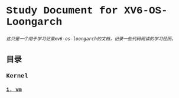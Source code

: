 <font face="courier">

# Study Document for XV6-OS-Loongarch

###### `这只是一个用于学习记录xv6-os-loongarch的文档，记录一些代码阅读的学习经历。`

## 目录 

### Kernel 

#### [1. vm](./kernel/vm.md)
